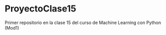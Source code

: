 # ProyectoClase15
Primer repositorio en la clase 15 del curso de Machine Learning con Python (Mod1)
